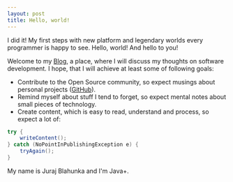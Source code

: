 ```yaml
---
layout: post
title: Hello, world!
---
```


I did it! My first steps with new platform and legendary worlds every programmer is happy to see. Hello, world! And hello to you!

Welcome to my [Blog](http://juraj.blahunka.eu/), a place, where I will discuss my thoughts on software development. I hope, that I will achieve at least some of following goals:

* Contribute to the Open Source community, so expect musings about personal projects ([GitHub](https://github.com/juraj-blahunka)).
* Remind myself about stuff I tend to forget, so expect mental notes about small pieces of technology.
* Create content, which is easy to read, understand and process, so expect a lot of:

``` java
try {
	writeContent();
} catch (NoPointInPublishingException e) {
	tryAgain();
}
```

My name is Juraj Blahunka and I'm Java+.
